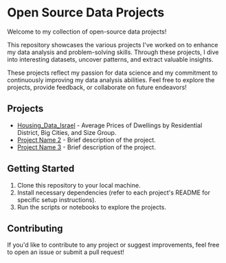 # Open Source Data Projects

Welcome to my collection of open-source data projects! 

This repository showcases the various projects I've worked on to enhance my data analysis and problem-solving skills. Through these projects, I dive into interesting datasets, uncover patterns, and extract valuable insights. 

These projects reflect my passion for data science and my commitment to continuously improving my data analysis abilities. Feel free to explore the projects, provide feedback, or collaborate on future endeavors!

## Projects

- [Housing_Data_Israel](Housing_Data_Israel/Housing_Data_ISR_Cleaning.ipynb) - Average Prices of Dwellings by Residential District, Big Cities, and Size Group.
- [Project Name 2](link_to_project) - Brief description of the project.
- [Project Name 3](link_to_project) - Brief description of the project.

## Getting Started

1. Clone this repository to your local machine.
2. Install necessary dependencies (refer to each project's README for specific setup instructions).
3. Run the scripts or notebooks to explore the projects.

## Contributing

If you'd like to contribute to any project or suggest improvements, feel free to open an issue or submit a pull request!
